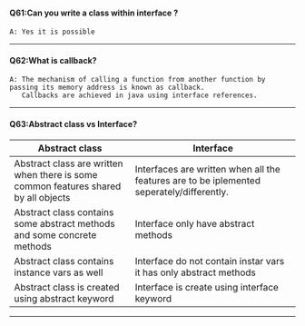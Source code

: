 
#### Q61:Can you write a class within interface ?
    A: Yes it is possible
---

#### Q62:What is callback?
    A: The mechanism of calling a function from another function by passing its memory address is known as callback.
       Callbacks are achieved in java using interface references.
---

#### Q63:Abstract class vs Interface?

| Abstract class  | Interface  |
| ------------- | ------------- |
| Abstract class are written when there is some common features shared by all objects  | Interfaces are written when all the features are to be iplemented seperately/differently.  |
| Abstract class contains some abstract methods and some concrete methods  | Interface only have abstract methods  |
| Abstract class contains instance vars as well | Interface do not contain instar vars it has only abstract methods |
| Abstract class is created using abstract keyword | Interface is create using interface keyword |
---
